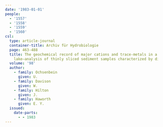 ```yaml
---
date: '1983-01-01'
people:
  - '1557'
  - '1558'
  - '1559'
  - '1560'
csl:
  type: article-journal
  container-title: Archiv für Hydrobiologie
  page: 463-488
  title: The geochemical record of major cations and trace-metals in a productive
    lake—analysis of thinly sliced sediment samples characterized by diatom stratigraphy
  volume: '98'
  author:
    - family: Ochsenbein
      given: U.
    - family: Davison
      given: W.
    - family: Hilton
      given: J.
    - family: Haworth
      given: E. Y.
  issued:
    date-parts:
      - - 1983
---
```

